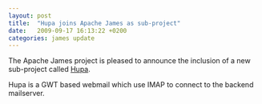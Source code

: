 ```yaml
---
layout: post
title:  "Hupa joins Apache James as sub-project"
date:   2009-09-17 16:13:22 +0200
categories: james update
---
```


The Apache James project is pleased to announce the inclusion of a new sub-project called
[Hupa][Hupa].

Hupa is a GWT based webmail which use IMAP to connect to the backend mailserver.

[Hupa]: http://james.apache.org/hupa/